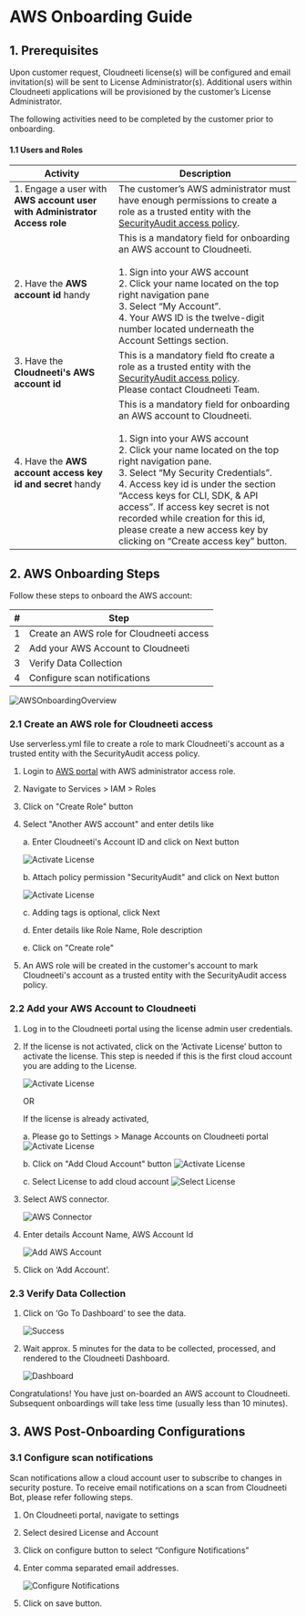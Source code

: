 # AWS Onboarding Guide

## 1. Prerequisites
Upon customer request, Cloudneeti license(s) will be configured and email invitation(s) will be sent to License Administrator(s). Additional users within Cloudneeti applications will be provisioned by the customer’s License Administrator.

The following activities need to be completed by the customer prior to onboarding.

#### 1.1	Users and Roles


| Activity                                 | Description                              |
|------------------------------------------|------------------------------------------|
| 1. Engage a user with **AWS account user with Administrator Access role** | The customer’s AWS administrator must have enough permissions to create a role as a trusted entity with the [SecurityAudit access policy](https://docs.aws.amazon.com/IAM/latest/UserGuide/access_policies_job-functions.html#jf_security-auditor). |
| 2. Have the **AWS account id** handy         | This is a mandatory field for onboarding an AWS account to Cloudneeti. <br><br>1. Sign into your AWS account<br>2. Click your name located on the top right navigation pane<br>3. Select “My Account”. <br>4. Your AWS ID is the twelve-digit number located underneath the Account Settings section. |
| 3. Have the **Cloudneeti's AWS account id**          | This is a mandatory field fto create a role as a trusted entity with the [SecurityAudit access policy](https://docs.aws.amazon.com/IAM/latest/UserGuide/access_policies_job-functions.html#jf_security-auditor).  <br> Please contact Cloudneeti Team. |
| 4. Have the **AWS account access key id and secret** handy | This is a mandatory field for onboarding an AWS account to Cloudneeti.<br><br>1. Sign into your AWS account<br>2. Click your name located on the top right navigation pane.<br>3. Select “My Security Credentials”. <br>4. Access key id is under the section “Access keys for CLI, SDK, & API access”. If access key secret is not recorded while creation for this id, please create a new access key by clicking on “Create access key” button. |


## 2.	AWS Onboarding Steps
Follow these steps to onboard the AWS account:


| # | Step                                     |
|---|------------------------------------------|
| 1 | Create an AWS role for Cloudneeti access |
| 2 | Add your AWS Account to Cloudneeti       |
| 3 | Verify Data Collection                   |
| 4 | Configure scan notifications             |


 ![AWSOnboardingOverview](.././images/amazonWebServiceAccounts/AWSOnboardingOverview.png#thumbnail)

### 2.1	Create an AWS role for Cloudneeti access

Use serverless.yml file to create a role to mark Cloudneeti's account as a trusted entity with the SecurityAudit access policy. 

1.	Login to [AWS portal](https://console.aws.amazon.com) with AWS administrator access role.
2.  Navigate to Services > IAM > Roles
3.	Click on "Create Role" button
4.	Select "Another AWS account" and enter detils like
    
    a. Enter Cloudneeti's Account ID and click on Next button

     ![Activate License](.././images/amazonWebServiceAccounts/Another_AWS_Account.png#thumbnail)
    
    b. Attach policy permission "SecurityAudit" and click on Next button
    
     ![Activate License](.././images/amazonWebServiceAccounts/AWS_Attach_PermissionPolicy.png#thumbnail)
    
    c. Adding tags is optional, click Next
    
    d. Enter details like Role Name, Role description
    
    e. Click on "Create role"

5.	An AWS role will be created in the customer's account to mark Cloudneeti's account as a trusted entity with the SecurityAudit access policy.

### 2.2	Add your AWS Account to Cloudneeti
1.	Log in to the Cloudneeti portal using the license admin user credentials.
2.	If the license is not activated, click on the ‘Activate License’ button to activate the license. This step is needed if this is the first cloud account you are adding to the License.

    ![Activate License](.././images/amazonWebServiceAccounts/4.2_2_Activate_License.png#thumbnail)

    OR

    If the license is already activated, 

    a. Please go to Settings > Manage Accounts on Cloudneeti portal
        ![Activate License](.././images/azureSubscriptions/Manage_Accounts.png#thumbnail)
    
    b. Click on "Add Cloud Account" button
        ![Activate License](.././images/azureSubscriptions/Add_Account.png#thumbnail)

    c. Select License to add cloud account
        ![Select License](.././images/azureSubscriptions/select_license.png#thumbnail)

3.	Select AWS connector. 

    ![AWS Connector](.././images/amazonWebServiceAccounts/Connector_Type.png#thumbnail)

4.	Enter details Account Name, AWS Account Id

    ![Add AWS Account](.././images/amazonWebServiceAccounts/Add_Account.png#thumbnail) 

5.	Click on ‘Add Account’.

### 2.3	Verify Data Collection
1.	Click on ‘Go To Dashboard’ to see the data.

    ![Success](.././images/amazonWebServiceAccounts/Success.png#thumbnail)
2.	Wait approx. 5 minutes for the data to be collected, processed, and rendered to the Cloudneeti Dashboard. 

    ![Dashboard](.././images/amazonWebServiceAccounts/Dashborad.png#thumbnail)

Congratulations! You have just on-boarded an AWS account to Cloudneeti. Subsequent onboardings will take less time (usually less than 10 minutes).

## 3.	AWS Post-Onboarding Configurations
### 3.1	Configure scan notifications
Scan notifications allow a cloud account user to subscribe to changes in security posture. To receive email notifications on a scan from Cloudneeti Bot, please refer following steps.

1.	On Cloudneeti portal, navigate to settings

2.	Select desired License and Account 

3.	Click on configure button to select “Configure Notifications”

4.	Enter comma separated email addresses.
    
    ![Configure Notifications](.././images/amazonWebServiceAccounts/Configure_notifications.png#thumbnail)

5.	Click on save button.
